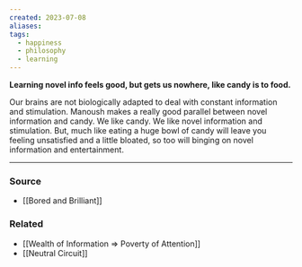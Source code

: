 ```yaml
---
created: 2023-07-08
aliases: 
tags:
  - happiness
  - philosophy
  - learning
---
```

**Learning novel info feels good, but gets us nowhere, like candy is to food.**

Our brains are not biologically adapted to deal with constant information and stimulation. Manoush makes a really good parallel between novel information and candy. We like candy. We like novel information and stimulation. But, much like eating a huge bowl of candy will leave you feeling unsatisfied and a little bloated, so too will binging on novel information and entertainment.

****
### Source
- [[Bored and Brilliant]]

### Related
- [[Wealth of Information ⇒ Poverty of Attention]]
- [[Neutral Circuit]]